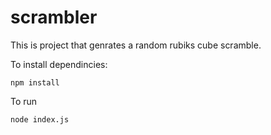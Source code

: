 # scrambler
This is project that genrates a random rubiks cube scramble.

To install dependincies:
```
npm install 
```
To run 
```
node index.js

```
